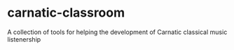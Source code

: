 # carnatic-classroom
A collection of tools for helping the development of Carnatic classical music listenership

